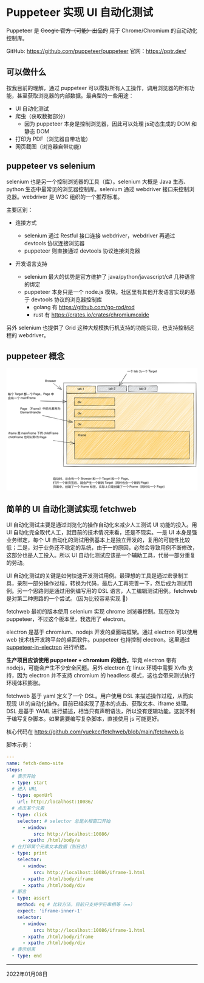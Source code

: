 # Puppeteer 实现 UI 自动化测试

Puppeteer 是 ~~Google 官方（可能）出品的~~ 用于 Chrome/Chromium 的自动动化控制库。

GitHub: https://github.com/puppeteer/puppeteer
官网：https://pptr.dev/

## 可以做什么

按我目前的理解，通过 puppeteer 可以模拟所有人工操作，调用浏览器的所有功能，甚至获取浏览器的内部数据。最典型的一些用途：

- UI 自动化测试
- 爬虫（获取数据部分）
  - 因为 puppeteer 本身是控制浏览器，因此可以处理 js动态生成的 DOM 和静态 DOM
- 打印为 PDF（浏览器自带功能）
- 网页截图（浏览器自带功能）

## puppeteer vs selenium

selenium 也是另一个控制浏览器的工具（库）。selenium 大概是 Java 生态、python 生态中最常见的浏览器控制库。selenium 通过 webdriver 接口来控制浏览器。webdriver 是 W3C 组织的一个推荐标准。

主要区别：

- 连接方式
  - selenium 通过 Restful 接口连接 webdriver，webdriver 再通过 devtools 协议连接浏览器
  - puppeteer 则直接通过 devtools 协议连接浏览器

- 开发语言支持
  - selenium 最大的优势是官方维护了 java/python/javascript/c# 几种语言的绑定
  - puppeteer 本身只是一个 node.js 模块。社区里有其他开发语言实现的基于 devtools 协议的浏览器控制库
    - golang 有 https://github.com/go-rod/rod
    - rust 有 https://crates.io/crates/chromiumoxide

另外 selenium 也提供了 Grid 这种大规模执行机支持的功能实现，也支持控制远程的 webdriver。

## puppeteer 概念

![puppeteer 概念](docs/202201/images/puppeteer_概念.svg)

## 简单的 UI 自动化测试实现 fetchweb

UI 自动化测试主要是通过浏览化的操作自动化来减少人工测试 UI 功能的投入。用 UI 自动化完全取代人工，就目前的技术情况来看，还是不现实。一是 UI 本身是强业务绑定，每个 UI 自动化的测试用例基本上是独立开发的，复用的可能性比较低；二是，对于业务还不稳定的系统，由于一的原因，必然会导致用例不断修改，这部分也是人工投入。所以 UI 自动化测试应该是一个辅助工具，代替一部分重复的劳动。

UI 自动化测试的关键是如何快速开发测试用例。最理想的工具是通过宏录制工具，录制一部分操作过程，转换为代码，最后人工再完善一下，然后成为测试用例。另一个思路则是通过用例编写用的 DSL 语言，人工编辑测试用例。fetchweb 是对第二种思路的一个尝试。（因为比较容易实现 🤣）

fetchweb 最初的版本使用 selenium 实现 chrome 浏览器控制。现在改为 puppeteer，不过这个版本里，我选用了 electron。

electron 是基于 chromium、nodejs 开发的桌面端框架。通过 electron 可以使用 web 技术栈开发跨平台的桌面软件。puppeteer 也持控制 electron。这里通过 [puppeteer-in-electron](https://www.npmjs.com/package/puppeteer-in-electron) 进行桥接。

**生产项目应该使用 puppeteer + chromium 的组合**。毕竟 electron 带有 nodejs，可能会产生不少安全问题。另外 electron 在 linux 环境中需要 Xvfb 支持，因为 electron 并不支持 chromium 的 headless 模式，这也会带来测试执行环境体积膨胀。

fetchweb 基于 yaml 定义了一个 DSL。用户使用 DSL 来描述操作过程，从而实现现 UI 的自动化操作。目前已经实现了基本的点击、获取文本、iframe 处理。DSL 是基于 YAML 进行描述，相当只有声明语法，所以没有逻辑功能。这就不利于编写复杂脚本。如果需要编写复杂脚本，直接使用 js 可能更好。

核心代码在 https://github.com/yuekcc/fetchweb/blob/main/fetchweb.js

脚本示例：

```yaml
---
name: fetch-demo-site
steps:
  # 表示开始
  - type: start
  # 进入 URL
  - type: openUrl
    url: http://localhost:10086/
  # 点击某个元素
  - type: click
    selector: # selector 总是从根窗口开始
      - window:
          src: http://localhost:10086/
      - xpath: /html/body/a
  # 在打印某个元素文本数据（到日志）
  - type: print
    selector:
      - window:
          src: http://localhost:10086/iframe-1.html
      - xpath: /html/body/iframe
      - xpath: /html/body/div
  # 断言
  - type: assert
    method: eq # 比较方法，目前只支持字符串相等（==）
    expect: 'iframe-inner-1'
    selector:
      - window:
          src: http://localhost:10086/iframe-1.html
      - xpath: /html/body/iframe
      - xpath: /html/body/div
  # 表示结束
  - type: end
```

---

2022年01月08日
